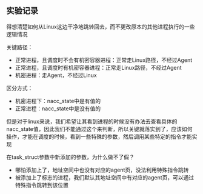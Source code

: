 ## 实验记录
得想清楚如何从Linux这边干净地跳转回去，而不更改原本的其他进程执行的一些逻辑情况

关键路径：
- 正常进程，且调度时不会有机密容器进程：正常走Linux路径，不经过Agent
- 正常进程，且调度时有机密容器进程：正常走Linux路径，不经过Agent
- 机密进程：走Agent，不经过Linux

区分方式：
- 机密进程下：nacc_state中是有值的
- 正常进程：nacc_state中是没有值的

但是对于linux来说，我们希望让其看到进程的时候没有办法去查看具体的nacc_state值，因此我们不能通过这个来判断，所以关键就落实到了，应该如何操作，才能在调度的时候，看到一些特殊的参数，然后调用某些特定的指令才能实现

在task_struct参数中新添加的参数，为什么做不了假？
- 哪怕添加上了，地址空间中也没有对应的agent页，没法利用特殊指令跳转
- 被添加上了标志的进程，我们默认其地址空间中有对应的agent页，可以通过特殊指令跳转到该位置